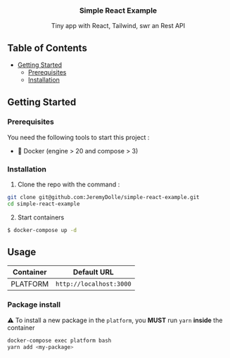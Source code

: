 <div align="center">
  <h3 align="center">Simple React Example</h3>
  <p align="center">
    Tiny app with React, Tailwind, swr an Rest API
  </p>
</div>

## Table of Contents

* [Getting Started](#getting-started)
    * [Prerequisites](#prerequisites)
    * [Installation](#installation)

## Getting Started

### Prerequisites

You need the following tools to start this project :
* 🐳 Docker (engine > 20 and compose > 3)

### Installation

1. Clone the repo with the command :
```sh
git clone git@github.com:JeremyDolle/simple-react-example.git
cd simple-react-example 
```

2. Start containers
```sh
$ docker-compose up -d
```

## Usage

| Container | Default URL                 |
| :-------: | :-------------------------: |
| PLATFORM  | `http://localhost:3000`     |


### Package install

⚠️
To install a new package in the `platform`, you **MUST** run `yarn` **inside** the container

```sh
docker-compose exec platform bash
yarn add <my-package>
```
